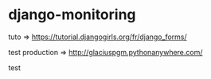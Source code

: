 # django-monitoring

tuto => https://tutorial.djangogirls.org/fr/django_forms/

test production => http://glaciuspgm.pythonanywhere.com/

test
